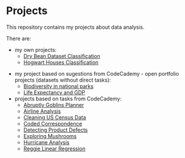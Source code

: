 # Projects

This repository contains my projects about data analysis.

There are:
- my own projects:
  - [Dry Bean Dataset Classification](https://github.com/musimartini/Projects/tree/main/own-projects/DryBeanDatasetClassification)
  - [Hogwart Houses Classification](https://github.com/musimartini/Projects/tree/main/own-projects/Hogwart%20Houses%20Classification)
<!--  - [Liver Disease](https://github.com/musimartini/Projects/tree/main/own-projects/Liver%20Disease)
  - [Exploratory Data Analysis](https://github.com/musimartini/Projects/tree/main/own-projects/exploratory-data-analysis)-->
- my project based on sugestions from CodeCademy - open portfolio projects (datasets without direct tasks):
  - [Biodiversity in national parks](https://github.com/musimartini/Projects/tree/main/CodeCademy%20Portfolio%20Projects/Biodiversity%20in%20national%20parks)
  - [Life Expectancy and GDP](https://github.com/musimartini/Projects/tree/main/CodeCademy%20Portfolio%20Projects/Life%20Expectancy%20and%20GDP)
- projects based on tasks from CodeCademy:
  - [Abruptly Goblins Planner](https://github.com/musimartini/Projects/tree/main/CodeCademy%20Projects/Abruptly%20Goblins%20Planner)
  - [Airline Analysis](https://github.com/musimartini/Projects/tree/main/CodeCademy%20Projects/Airline%20Analysis)
  - [Cleaning US Census Data](https://github.com/musimartini/Projects/tree/main/CodeCademy%20Projects/Cleaning%20US%20Census%20Data)
  - [Coded Correspondence](https://github.com/musimartini/Projects/tree/main/CodeCademy%20Projects/Coded%20Correspondence)
  - [Detecting Product Defects](https://github.com/musimartini/Projects/tree/main/CodeCademy%20Projects/Detecting%20Product%20Defects)
  - [Exploring Mushrooms](https://github.com/musimartini/Projects/tree/main/CodeCademy%20Projects/Exploring%20Mushrooms)
  - [Hurricane Analysis](https://github.com/musimartini/Projects/tree/main/CodeCademy%20Projects/Hurricane%20Analysis)
  - [Reggie Linear Regression](https://github.com/musimartini/Projects/tree/main/CodeCademy%20Projects/Reggie_Linear_Regression)
